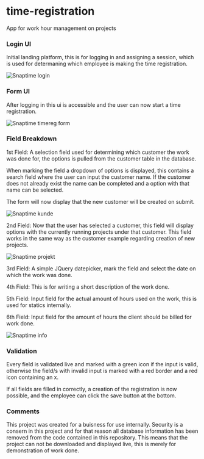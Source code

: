 # time-registration
App for work hour management on projects

### Login UI
Initial landing platform, this is for logging in and assigning a session,
which is used for determaning which employee is making the time registration.


![Snaptime login](https://user-images.githubusercontent.com/28634497/59848793-57c53500-9366-11e9-8ced-3a85a3831c93.png)

### Form UI
After logging in this ui is accessible and the user can now start a time registration.


![Snaptime timereg form](https://user-images.githubusercontent.com/28634497/59848869-7fb49880-9366-11e9-9076-5f3962b2cbe6.png)

### Field Breakdown

1st Field: A selection field used for determining which customer the work was done for, the options is pulled from the customer table in the database.

When marking the field a dropdown of options is displayed, this contains a search field where the user can input the customer name.
If the customer does not already exist the name can be completed and a option with that name can be selected.

The form will now display that the new customer will be created on submit.

![Snaptime kunde](https://user-images.githubusercontent.com/28634497/59848774-4d0aa000-9366-11e9-9788-bda144505aee.png)

2nd Field: Now that the user has selected a customer, this field will display options with the currently running projects under that customer.
This field works in the same way as the customer example regarding creation of new projects.

![Snaptime projekt](https://user-images.githubusercontent.com/28634497/59848817-61e73380-9366-11e9-81e5-ef0b40e21153.png)

3rd Field: A simple JQuery datepicker, mark the field and select the date on which the work was done.

4th Field: This is for writing a short description of the work done.

5th Field: Input field for the actual amount of hours used on the work, this is used for statics internally.

6th Field: Input field for the amount of hours the client should be billed for work done.

![Snaptime info](https://user-images.githubusercontent.com/28634497/59848749-3d8b5700-9366-11e9-8407-afed6166f4bb.png)

### Validation

Every field is validated live and marked with a green icon if the input is valid, otherwise the field/s with invalid input is marked with a red border and a red icon containing an x.

If all fields are filled in correctly, a creation of the registration is now possible,
and the employee can click the save button at the bottom.


### Comments
This project was created for a buisness for use internally.
Security is a consern in this project and for that reason all database information has been removed from the code contained in this repository.
This means that the project can not be downloaded and displayed live, this is merely for demonstration of work done.

